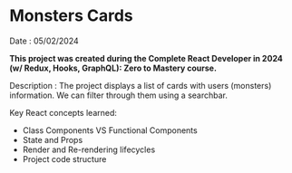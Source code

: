 # Monsters Cards

Date : 05/02/2024 

**This project was created during the Complete React Developer in 2024 (w/ Redux, Hooks, GraphQL): Zero to Mastery course.** 

Description : The project displays a list of cards with users (monsters) information. We can filter through them using a searchbar. 

Key React concepts learned: 
* Class Components VS Functional Components
* State and Props
* Render and Re-rendering lifecycles
* Project code structure
